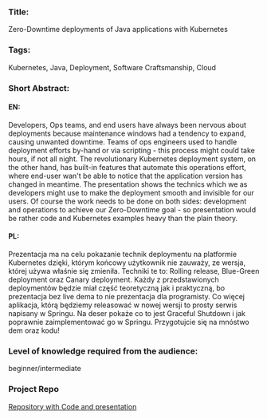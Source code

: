 ### Title:
Zero-Downtime deployments of Java applications with Kubernetes

### Tags:
Kubernetes, Java, Deployment, Software Craftsmanship, Cloud 

### Short Abstract:
#### EN:
Developers, Ops teams, and end users have always been nervous about deployments because maintenance windows had a tendency to expand, causing unwanted downtime. Teams of ops engineers used to handle deployment efforts by-hand or via scripting - this process might could take hours, if not all night. The revolutionary Kubernetes deployment system, on the other hand, has built-in features that automate this operations effort, where end-user wan't be able to notice that the application version has changed in meantime. The presentation shows the technics which we as developers might use to make the deployment smooth and invisible for our users. Of course the work needs to be done on both sides: development and operations to achieve our Zero-Downtime goal - so presentation would be rather code and Kubernetes examples heavy than the plain theory.
#### PL:
Prezentacja ma na celu pokazanie technik deploymentu na platformie Kubernetes dzięki, którym końcowy użytkownik nie zauważy, ze wersja, której używa właśnie się zmieniła. Techniki te to: Rolling release, Blue-Green deployment oraz Canary deployment. Każdy z przedstawionych deploymentów będzie miał część teoretyczną jak i praktyczną, bo prezentacja bez live dema to nie prezentacja dla programisty. Co więcej aplikacja, którą będziemy releasować w nowej wersji to prosty serwis napisany w Springu. Na deser pokaże co to jest Graceful Shutdown i jak poprawnie zaimplementować go w Springu. Przygotujcie się na mnóstwo dem oraz kodu!

### Level of knowledge required from the audience:
beginner/intermediate

### Project Repo
[Repository with Code and presentation](https://github.com/mateuszdyminski/zero)